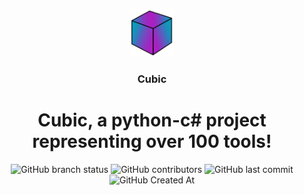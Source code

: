 <p align="center">
<img src="https://raw.githubusercontent.com/lamps-dev/cubic/refs/heads/main/cubic.png" alt="Cubic" width=70>
<h3 align="center">Cubic</h3>
<h1 align="center">
  Cubic, a python-c# project representing over 100 tools!
</h1>
</p>
<div align="center">
  <img src="https://img.shields.io/github/checks-status/lamps-dev/cubic/main" alt="GitHub branch status">
  <img src="https://img.shields.io/github/contributors/lamps-dev/cubic" alt="GitHub contributors">
  <img src="https://img.shields.io/github/last-commit/lamps-dev/cubic" alt="GitHub last commit">
  <img src="https://img.shields.io/github/created-at/lamps-dev/cubic" alt="GitHub Created At">
</div>
